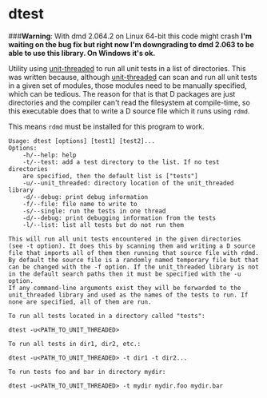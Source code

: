 dtest
=============

###**Warning**: With dmd 2.064.2 on Linux 64-bit this code might crash
**I'm waiting on the bug fix but right now I'm downgrading
to dmd 2.063 to be able to use this library. On Windows it's ok.**

Utility using [unit-threaded](https://github.com/atilaneves/unit-threaded)
to run all unit tests in a list of directories. This was written because,
although [unit-threaded](https://github.com/atilaneves/unit-threaded) can
scan and run all unit tests in a given set of modules, those modules need
to be manually specified, which can be tedious. The reason for that is
that D packages are just directories and the compiler can't
read the filesystem at compile-time, so this executable does that
to write a D source file which it runs using `rdmd`.

This means `rdmd` must be installed for this program to work.

    Usage: dtest [options] [test1] [test2]...
    Options:  
        -h/--help: help  
        -t/--test: add a test directory to the list. If no test directories  
        are specified, then the default list is ["tests"]  
        -u/--unit_threaded: directory location of the unit_threaded library  
        -d/--debug: print debug information  
        -f/--file: file name to write to  
        -s/--single: run the tests in one thread  
        -d/--debug: print debugging information from the tests  
        -l/--list: list all tests but do not run them  
  
    This will run all unit tests encountered in the given directories
    (see -t option). It does this by scanning them and writing a D source
    file that imports all of them then running that source file with rdmd.
    By default the source file is a randomly named temporary file but that
    can be changed with the -f option. If the unit_threaded library is not
    in the default search paths then it must be specified with the -u option.
    If any command-line arguments exist they will be forwarded to the
    unit_threaded library and used as the names of the tests to run. If
    none are specified, all of them are run.

    To run all tests located in a directory called "tests":  

    dtest -u<PATH_TO_UNIT_THREADED>  

    To run all tests in dir1, dir2, etc.:  

    dtest -u<PATH_TO_UNIT_THREADED> -t dir1 -t dir2...  

    To run tests foo and bar in directory mydir:  

    dtest -u<PATH_TO_UNIT_THREADED> -t mydir mydir.foo mydir.bar

